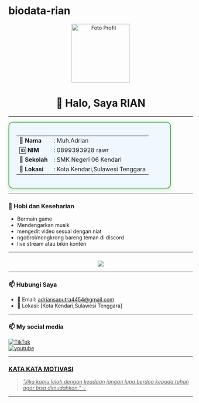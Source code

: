 # biodata-rian
<p align="center">
  <img src="https://avatars.githubusercontent.com/u/218887376?s=400&u=a013685ccf5f3c50691d01ed471b614027dfd903&v=4" width="160" border-radius: 50%; box-shadow: 0 4px 15px rgba(0,0,0,0.3); alt="Foto Profil"/>
</p>

<h1 align="center">👋 Halo, Saya RIAN</h1>

---

<div align="center" style="max-width: 400px; border: 2px solid #4CAF50; border-radius: 12px; padding: 20px; background: #f0f8ff; box-shadow: 0 4px 10px rgba(76, 175, 80, 0.3);">
  
<table>
  <tr>
    <td>📛 <strong>Nama</strong></td>
    <td>: Muh.Adrian</td>
  </tr>
  <tr>
    <td>🆔 <strong>NIM</strong></td>
    <td>: 0899393928 rawr</td>
  </tr>
  <tr>
    <td>🏫 <strong>Sekolah</strong></td>
    <td>: SMK Negeri 06 Kendari</td>
  </tr>
  <tr>
    <td>📍 <strong>Lokasi</strong></td>
    <td>: Kota Kendari,Sulawesi Tenggara</td>
  </tr>
</table>

</div>

---

### 🎯 Hobi dan Keseharian
-  Bermain game 
-  Mendengarkan musik  
-  mengedit video sesuai dengan niat
- ngobrol/nongkrong bareng teman di discord
-  live stream atau bikin konten
---

### 
<p align="center">
  <img src="https://github.com/Ryan-programmer341/biodata-rian.git"/>
</p>

---

### 📫 Hubungi Saya
- 📧 Email: [adriansaputra4454@gmail.com](adriansaputra4454@gmail.com)  
- 📍 Lokasi: [Kota Kendari,Sulawesi Tenggara]  

---

### 📫 My social media
<a href="https://www.tiktok.com/@rianch_official2?_t=ZS-8xodmlaotKE&_r=1" target="_blank" rel="noopener noreferrer">
    <img src="https://img.shields.io/badge/TikTok-000000?style=for-the-badge&logo=tiktok&logoColor=white" alt="TikTok"/>
  </a><br>
  <a href="https://youtube.com/@rianch_asli?si=bKAHg9XMdi9x2g50"target="_blank" rel ="noopener noreferrer">
<img src="https://img.shields.io/badge/YouTube-FF0000?style=for-the-badge&logo=youtube&logoColor=white" alt="youtube"/>

  ---

### KATA KATA MOTIVASI 
> _"Jika kamu lelah dengan keadaan jangan lupa berdoa kepada tuhan agar bisa dimudahkan."_ 💡


---

